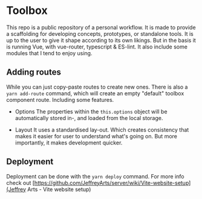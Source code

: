 # Toolbox

This repo is a public repository of a personal workflow. It is made to provide a scaffolding for developing concepts, prototypes, or standalone tools. It is up to the user to give it shape according to its own likings. But in the basis it is running Vue, with vue-router, typescript & ES-lint. It also include some modules that I tend to enjoy using.

## Adding routes

While you can just copy-paste routes to create new ones. There is also a `yarn add-route` command, which will create an empty "default" toolbox component route. Including some features.

- Options
The properties within the `this.options` object will be automatically stored in-, and loaded from the local storage. 

- Layout
It uses a standardised lay-out. Which creates consistency that makes it easier for user to understand what's going on. But more importantly, it makes development quicker.


## Deployment

Deployment can be done with the `yarn deploy` command. For more info check out [https://github.com/JeffreyArts/server/wiki/Vite-website-setup](Jeffrey Arts - Vite website setup)